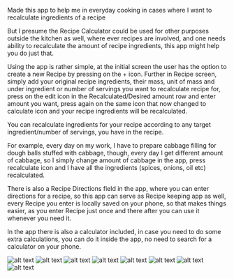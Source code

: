 Made this app to help me in everyday cooking in cases where I want to recalculate ingredients of a recipe

But I presume the Recipe Calculator could be used for other purposes outside the kitchen as well, where ever recipes are involved, and one needs ability to recalculate the amount of recipe ingredients, this app might help you do just that.

Using the app is rather simple, at the initial screen the user has the option to create a new Recipe by pressing on the + icon. 
Further in Recipe screen, simply add your original recipe ingredients, their mass, unit of mass and under ingredient or number of servings you want to recalculate recipe for, press on the edit icon in the Recalculated/Desired amount row and enter amount you want, press again on the same icon that now changed to calculate icon and your recipe ingredients will be recalculated.

You can recalculate ingredients for your recipe according to any target ingredient/number of servings, you have in the recipe.

For example, every day on my work, I have to prepare cabbage filling for dough balls stuffed with cabbage, though, every day I get different amount of cabbage, so I simply change amount of cabbage in the app, press recalculate icon and I have all the ingredients (spices, onions, oil etc) recalculated.

There is also a Recipe Directions field in the app, where you can enter directions for a recipe, so this app can serve as Recipe keeping app as well, every Recipe you enter is locally saved on your phone, so that makes things easier, as you enter Recipe just once and there after you can use it whenever you need it.

In the app there is also a calculator included, in case you need to do some extra calculations, you can do it inside the app, no need to search for a calculator on your phone.



![alt text](https://github.com/JanVeb/recipe_calculator/blob/master/assets/HomePageView.jpg)
![alt text](https://github.com/JanVeb/recipe_calculator/blob/master/assets/SearchRecipes.jpg)
![alt text](https://github.com/JanVeb/recipe_calculator/blob/master/assets/DeleteRecipe.jpg)
![alt text](https://github.com/JanVeb/recipe_calculator/blob/master/assets/RecipePageView.jpg)
![alt text](https://github.com/JanVeb/recipe_calculator/blob/master/assets/DeleteIngredient.jpg)
![alt text](https://github.com/JanVeb/recipe_calculator/blob/master/assets/EditIngredient.jpg)
![alt text](https://github.com/JanVeb/recipe_calculator/blob/master/assets/EditRecipeDirections.jpg)
![alt text](https://github.com/JanVeb/recipe_calculator/blob/master/assets/Calculator.jpg)
